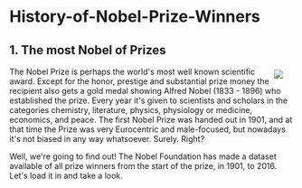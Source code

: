 # History-of-Nobel-Prize-Winners

## 1. The most Nobel of Prizes
<p><img style="float: right;margin:5px 20px 5px 1px; max-width:250px" src="https://assets.datacamp.com/production/project_441/img/Nobel_Prize.png"></p>
<p>The Nobel Prize is perhaps the world's most well known scientific award. Except for the honor, prestige and substantial prize money the recipient also gets a gold medal showing Alfred Nobel (1833 - 1896) who established the prize. Every year it's given to scientists and scholars in the categories chemistry, literature, physics, physiology or medicine, economics, and peace. The first Nobel Prize was handed out in 1901, and at that time the Prize was very Eurocentric and male-focused, but nowadays it's not biased in any way whatsoever. Surely. Right?</p>
<p>Well, we're going to find out! The Nobel Foundation has made a dataset available of all prize winners from the start of the prize, in 1901, to 2016. Let's load it in and take a look.</p>
